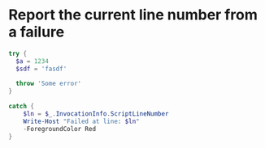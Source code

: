 # Report the current line number from a failure

```powershell
try { 
  $a = 1234 
  $sdf = 'fasdf' 
  
  throw 'Some error'
}
  
catch { 
    $ln = $_.InvocationInfo.ScriptLineNumber 
    Write-Host "Failed at line: $ln" 
    -ForegroundColor Red
}
```
